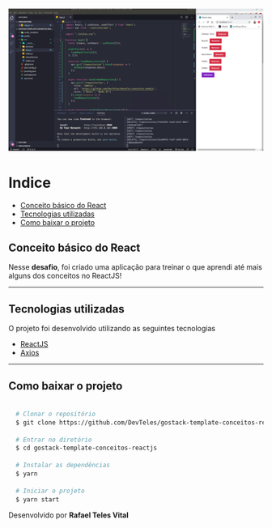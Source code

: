 <h1 align="center">    
  <img src="conceito-react.png" />
</h1>

# Indice
- [Conceito básico do React](#-Conceito-básico-do-React)
- [Tecnologias utilizadas](#-Tecnologias-utilizadas)
- [Como baixar o projeto](#-Como-baixar-o-projeto)

## Conceito básico do React

Nesse **desafio**, foi criado uma aplicação para treinar o que aprendi até mais alguns dos conceitos no ReactJS!

---

## Tecnologias utilizadas

O projeto foi desenvolvido utilizando as seguintes tecnologias

- [ReactJS](htpps://react.org)
- [Axios](htpps://github.com/axios/axios)

---
## Como baixar o projeto

```bash

  # Clonar o repositório
  $ git clone https://github.com/DevTeles/gostack-template-conceitos-reactjs.git

  # Entrar no diretório
  $ cd gostack-template-conceitos-reactjs

  # Instalar as dependências
  $ yarn

  # Iniciar o projeto
  $ yarn start
```

Desenvolvido por **Rafael Teles Vital**